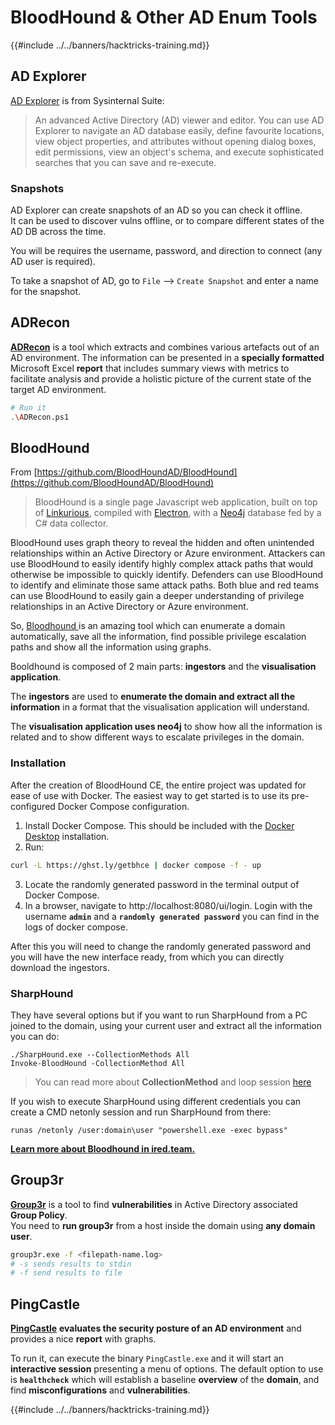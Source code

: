 # BloodHound & Other AD Enum Tools

{{#include ../../banners/hacktricks-training.md}}

## AD Explorer

[AD Explorer](https://docs.microsoft.com/en-us/sysinternals/downloads/adexplorer) is from Sysinternal Suite:

> An advanced Active Directory (AD) viewer and editor. You can use AD Explorer to navigate an AD database easily, define favourite locations, view object properties, and attributes without opening dialog boxes, edit permissions, view an object's schema, and execute sophisticated searches that you can save and re-execute.

### Snapshots

AD Explorer can create snapshots of an AD so you can check it offline.\
It can be used to discover vulns offline, or to compare different states of the AD DB across the time.

You will be requires the username, password, and direction to connect (any AD user is required).

To take a snapshot of AD, go to `File` --> `Create Snapshot` and enter a name for the snapshot.

## ADRecon

[**ADRecon**](https://github.com/adrecon/ADRecon) is a tool which extracts and combines various artefacts out of an AD environment. The information can be presented in a **specially formatted** Microsoft Excel **report** that includes summary views with metrics to facilitate analysis and provide a holistic picture of the current state of the target AD environment.

```bash
# Run it
.\ADRecon.ps1
```

## BloodHound

From [https://github.com/BloodHoundAD/BloodHound](https://github.com/BloodHoundAD/BloodHound)

> BloodHound is a single page Javascript web application, built on top of [Linkurious](http://linkurio.us/), compiled with [Electron](http://electron.atom.io/), with a [Neo4j](https://neo4j.com/) database fed by a C# data collector.

BloodHound uses graph theory to reveal the hidden and often unintended relationships within an Active Directory or Azure environment. Attackers can use BloodHound to easily identify highly complex attack paths that would otherwise be impossible to quickly identify. Defenders can use BloodHound to identify and eliminate those same attack paths. Both blue and red teams can use BloodHound to easily gain a deeper understanding of privilege relationships in an Active Directory or Azure environment.

So, [Bloodhound ](https://github.com/BloodHoundAD/BloodHound)is an amazing tool which can enumerate a domain automatically, save all the information, find possible privilege escalation paths and show all the information using graphs.

Booldhound is composed of 2 main parts: **ingestors** and the **visualisation application**.

The **ingestors** are used to **enumerate the domain and extract all the information** in a format that the visualisation application will understand.

The **visualisation application uses neo4j** to show how all the information is related and to show different ways to escalate privileges in the domain.

### Installation

After the creation of BloodHound CE, the entire project was updated for ease of use with Docker. The easiest way to get started is to use its pre-configured Docker Compose configuration.

1. Install Docker Compose. This should be included with the [Docker Desktop](https://www.docker.com/products/docker-desktop/) installation.
2. Run:

```bash
curl -L https://ghst.ly/getbhce | docker compose -f - up
```

3. Locate the randomly generated password in the terminal output of Docker Compose.
4. In a browser, navigate to http://localhost:8080/ui/login. Login with the username **`admin`** and a **`randomly generated password`** you can find in the logs of docker compose.

After this you will need to change the randomly generated password and you will have the new interface ready, from which you can directly download the ingestors.

### SharpHound

They have several options but if you want to run SharpHound from a PC joined to the domain, using your current user and extract all the information you can do:

```
./SharpHound.exe --CollectionMethods All
Invoke-BloodHound -CollectionMethod All
```

> You can read more about **CollectionMethod** and loop session [here](https://support.bloodhoundenterprise.io/hc/en-us/articles/17481375424795-All-SharpHound-Community-Edition-Flags-Explained)

If you wish to execute SharpHound using different credentials you can create a CMD netonly session and run SharpHound from there:

```
runas /netonly /user:domain\user "powershell.exe -exec bypass"
```

[**Learn more about Bloodhound in ired.team.**](https://ired.team/offensive-security-experiments/active-directory-kerberos-abuse/abusing-active-directory-with-bloodhound-on-kali-linux)

## Group3r

[**Group3r**](https://github.com/Group3r/Group3r) is a tool to find **vulnerabilities** in Active Directory associated **Group Policy**. \
You need to **run group3r** from a host inside the domain using **any domain user**.

```bash
group3r.exe -f <filepath-name.log>
# -s sends results to stdin
# -f send results to file
```

## PingCastle

[**PingCastle**](https://www.pingcastle.com/documentation/) **evaluates the security posture of an AD environment** and provides a nice **report** with graphs.

To run it, can execute the binary `PingCastle.exe` and it will start an **interactive session** presenting a menu of options. The default option to use is **`healthcheck`** which will establish a baseline **overview** of the **domain**, and find **misconfigurations** and **vulnerabilities**.

{{#include ../../banners/hacktricks-training.md}}



